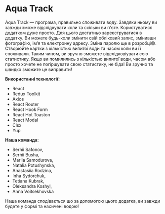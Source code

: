# **Aqua Track**

Aqua Track — програма, правильно споживати воду. Завдяки ньому ви завжди зможе
відслідкувати коли та скільки ви п'єте. Користуватися додатком дуже просто. Для
цього достатньо зареєструватися в додатку. Ви можете будь-коли змінити свій
обліковий запис, змінивши фотографію, ім’я та електронну адресу. Зміна паролю ще
в розробці😅. Створюйте картки з кількістью випитої води та часом коли ви її
споживали. Таким чином, ви зручно зможете відслідковіувати сою статистику. Якщо
ви помилились з кількістью випитої води, часом або просто хочете не погіршувати
свою статистику, не біда! Ви зручно та швидко зможите це виправити!

**Використанні технології:**

- React
- Redux Toolkit
- Axios
- React Router
- React Hook Form
- React Hot Toaston
- React Modal
- Clsx
- Yup

**Наша команда:**

- Serhii Safonov,
- Serhii Busha,
- Mariia Samodurova,
- Natalia Potushynska,
- Anastasiia Rodzina,
- Inha Sydorchuk,
- Tetiana Kubrak,
- Oleksandra Koshyl,
- Anna Voitsekhovska

Наша команда сподівається шо за допомогою цього додатка, ви завжди будете у
формі та насичені водою!
